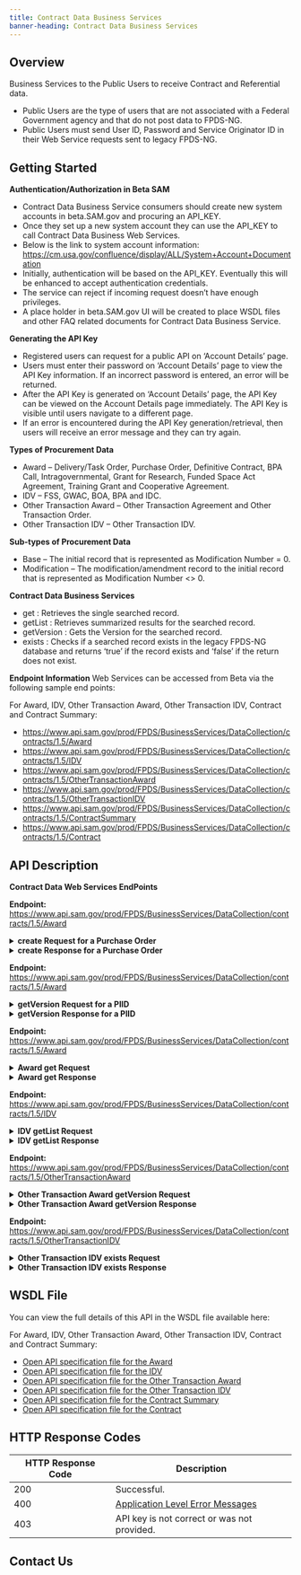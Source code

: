 ```yaml
---
title: Contract Data Business Services
banner-heading: Contract Data Business Services
---
```


<link rel="stylesheet" type="text/css" href="../../assets/swaggerui-dist/swagger-ui.css" >


## Overview
Business Services to the Public Users to receive Contract and Referential data. 

* Public Users are the type of users that are not associated with a Federal Government agency and that do not post data to FPDS-NG.
* Public Users must send User ID, Password and Service Originator ID in their Web Service requests sent to legacy FPDS-NG.


## Getting Started
**Authentication/Authorization in Beta SAM**
* Contract Data Business Service consumers should create new system accounts in beta.SAM.gov and procuring an API_KEY. 
* Once they set up a new system account they can use the API_KEY to call Contract Data Business Web Services. 
* Below is the link to system account information:
  https://cm.usa.gov/confluence/display/ALL/System+Account+Documentation
* Initially, authentication will be based on the API_KEY. Eventually this will be enhanced to accept authentication credentials.
* The service can reject if incoming request doesn’t have enough privileges.   
* A place holder in beta.SAM.gov UI will be created to place WSDL files and other FAQ related documents for Contract Data Business Service.

**Generating the API Key**
* Registered users can request for a public API on ‘Account Details’ page.
* Users must enter their password on ‘Account Details’ page to view the API Key information. If an incorrect password is entered, an error will be returned.
* After the API Key is generated on ‘Account Details’ page, the API Key can be viewed on the Account Details page immediately.
  The API Key is visible until users navigate to a different page.
* If an error is encountered during the API Key generation/retrieval, then users will receive an error message and they can try again.

**Types of Procurement Data**
* Award – Delivery/Task Order, Purchase Order, Definitive Contract, BPA Call, Intragovernmental, Grant for Research, Funded Space Act Agreement, Training Grant and Cooperative Agreement.
* IDV – FSS, GWAC, BOA, BPA and IDC.
* Other Transaction Award – Other Transaction Agreement and Other Transaction Order.
* Other Transaction IDV – Other Transaction IDV.

**Sub-types of Procurement Data**
* Base – The initial record that is represented as Modification Number = 0.
* Modification – The modification/amendment record to the initial record that is represented as Modification Number <> 0.

**Contract Data Business Services**
* get : Retrieves the single searched record.
* getList : Retrieves summarized results for the searched record.
* getVersion : Gets the Version for the searched record.
* exists : Checks if a searched record exists in the legacy FPDS-NG database and returns ‘true’ 
  if the record exists and ‘false’ if the return does not exist.


**Endpoint Information**
Web Services can be accessed from Beta via the following sample end points:

For Award, IDV, Other Transaction Award, Other Transaction IDV, Contract and Contract Summary:
*	https://www.api.sam.gov/prod/FPDS/BusinessServices/DataCollection/contracts/1.5/Award 
*	https://www.api.sam.gov/prod/FPDS/BusinessServices/DataCollection/contracts/1.5/IDV 
*	https://www.api.sam.gov/prod/FPDS/BusinessServices/DataCollection/contracts/1.5/OtherTransactionAward 
*	https://www.api.sam.gov/prod/FPDS/BusinessServices/DataCollection/contracts/1.5/OtherTransactionIDV 
*	https://www.api.sam.gov/prod/FPDS/BusinessServices/DataCollection/contracts/1.5/ContractSummary 
*	https://www.api.sam.gov/prod/FPDS/BusinessServices/DataCollection/contracts/1.5/Contract


## API Description

**Contract Data Web Services EndPoints**

**Endpoint:** https://www.api.sam.gov/prod/FPDS/BusinessServices/DataCollection/contracts/1.5/Award 
<details>
<summary><b>create Request for a Purchase Order</b></summary>
<p>
<code><pre>
&lt;?xml version="1.0" encoding="UTF-8"?&gt;
&lt;soapenv:Envelope xmlns:soapenv="http://schemas.xmlsoap.org/soap/envelope/" xmlns:fpds="https://www.fpds.gov/FPDS" xmlns:urn="urn:FPDS.BusinessServices.DataCollection.contracts.Award"&gt;
   &lt;soapenv:Header /&gt;
   &lt;soapenv:Body&gt;
      &lt;urn:create&gt;
         &lt;authenticationKey&gt;
            &lt;fpds:apiKey/&gt;
         &lt;/authenticationKey&gt;
         &lt;award version="?"&gt;
            &lt;fpds:awardID&gt;
               &lt;fpds:awardContractID&gt;
                  &lt;fpds:agencyID name="?" departmentID="?" departmentName="?"&gt;9700&lt;/fpds:agencyID&gt;
                  &lt;fpds:PIID&gt;FA252119VJJJJ&lt;/fpds:PIID&gt;
                  &lt;fpds:modNumber&gt;0&lt;/fpds:modNumber&gt;
               &lt;/fpds:awardContractID&gt;
            &lt;/fpds:awardID&gt;
            &lt;fpds:relevantContractDates&gt;
               &lt;fpds:signedDate&gt;2018-10-11 00:00:00&lt;/fpds:signedDate&gt;
            &lt;/fpds:relevantContractDates&gt;
            &lt;fpds:purchaserInformation&gt;
               &lt;fpds:contractingOfficeAgencyID name="?" departmentID="?" departmentName="?"&gt;5700&lt;/fpds:contractingOfficeAgencyID&gt;
               &lt;fpds:contractingOfficeID name="?" regionCode="?"&gt;FA2521&lt;/fpds:contractingOfficeID&gt;
            &lt;/fpds:purchaserInformation&gt;
            &lt;fpds:contractData&gt;
               &lt;fpds:contractActionType description="?" part8OrPart13="?"&gt;B&lt;/fpds:contractActionType&gt;
            &lt;/fpds:contractData&gt;
         &lt;/award&gt;
      &lt;/urn:create&gt;
   &lt;/soapenv:Body&gt;
&lt;/soapenv:Envelope&gt;
</pre></code>
</p>
</details>

<details>
<summary><b>create Response for a Purchase Order</b></summary>
<p>
<code><pre>
&lt;?xml version="1.0" encoding="UTF-8"?&gt;
&lt;soapenv:Envelope xmlns:soapenv="http://schemas.xmlsoap.org/soap/envelope/" xmlns:xsd="http://www.w3.org/2001/XMLSchema" xmlns:xsi="http://www.w3.org/2001/XMLSchema-instance"&gt;
   &lt;soapenv:Body&gt;
      &lt;ns1:createResponse xmlns:ns1="urn:FPDS.BusinessServices.DataCollection.contracts.Award" soapenv:encodingStyle="http://schemas.xmlsoap.org/soap/encoding/"&gt;
         &lt;ns1:createAwardResponse xmlns:ns1="https://www.fpds.gov/FPDS"&gt;
            &lt;ns1:requestNumber&gt;2086889403&lt;/ns1:requestNumber&gt;
            &lt;ns1:confirmationNumber&gt;1023811480&lt;/ns1:confirmationNumber&gt;
            &lt;ns1:outputMessages&gt;
               &lt;ns1:listOfErrors /&gt;
               &lt;ns1:listOfWarnings&gt;
                  &lt;ns1:warning&gt;
                     &lt;ns1:elementName&gt;award/transactionInformation/createdDate&lt;/ns1:elementName&gt;
                     &lt;ns1:warningCode&gt;1013&lt;/ns1:warningCode&gt;
                     &lt;ns1:warningMessage&gt;"createdDate" is not applicable on Base for award type: PO.&lt;/ns1:warningMessage&gt;
                  &lt;/ns1:warning&gt;
               &lt;/ns1:listOfWarnings&gt;
               &lt;ns1:listOfInfoMessages /&gt;
            &lt;/ns1:outputMessages&gt;
            &lt;ns1:award&gt;
               &lt;ns1:awardID&gt;
                  &lt;ns1:awardContractID&gt;
                     &lt;ns1:agencyID&gt;9700&lt;/ns1:agencyID&gt;
                     &lt;ns1:PIID&gt;FA252119VJJJJ&lt;/ns1:PIID&gt;
                     &lt;ns1:modNumber&gt;0&lt;/ns1:modNumber&gt;
                     &lt;ns1:transactionNumber&gt;0&lt;/ns1:transactionNumber&gt;
                  &lt;/ns1:awardContractID&gt;
               &lt;/ns1:awardID&gt;
               &lt;ns1:relevantContractDates&gt;
                  &lt;ns1:signedDate&gt;2018-10-11 00:00:00&lt;/ns1:signedDate&gt;
               &lt;/ns1:relevantContractDates&gt;
               &lt;ns1:dollarValues&gt;
                  &lt;ns1:obligatedAmount&gt;0.00&lt;/ns1:obligatedAmount&gt;
                  &lt;ns1:baseAndExercisedOptionsValue&gt;0.00&lt;/ns1:baseAndExercisedOptionsValue&gt;
                  &lt;ns1:baseAndAllOptionsValue&gt;0.00&lt;/ns1:baseAndAllOptionsValue&gt;
               &lt;/ns1:dollarValues&gt;
               &lt;ns1:purchaserInformation&gt;
                  &lt;ns1:contractingOfficeAgencyID&gt;5700&lt;/ns1:contractingOfficeAgencyID&gt;
                  &lt;ns1:contractingOfficeID&gt;FA2521&lt;/ns1:contractingOfficeID&gt;
               &lt;/ns1:purchaserInformation&gt;
               &lt;ns1:contractMarketingData&gt;
                  &lt;ns1:feePaidForUseOfService&gt;0.00&lt;/ns1:feePaidForUseOfService&gt;
               &lt;/ns1:contractMarketingData&gt;
               &lt;ns1:contractData&gt;
                  &lt;ns1:contractActionType&gt;B&lt;/ns1:contractActionType&gt;
                  &lt;ns1:listOfTreasuryAccounts /&gt;
                  &lt;ns1:numberOfActions&gt;1&lt;/ns1:numberOfActions&gt;
               &lt;/ns1:contractData&gt;
               &lt;ns1:legislativeMandates&gt;
                  &lt;ns1:listOfAdditionalReportingValues /&gt;
               &lt;/ns1:legislativeMandates&gt;
               &lt;ns1:productOrServiceInformation /&gt;
               &lt;ns1:vendor&gt;
                  &lt;ns1:vendorSiteDetails&gt;
                     &lt;ns1:vendorDUNSInformation /&gt;
                     &lt;ns1:ccrRegistrationDetails /&gt;
                  &lt;/ns1:vendorSiteDetails&gt;
               &lt;/ns1:vendor&gt;
               &lt;ns1:placeOfPerformance&gt;
                  &lt;ns1:principalPlaceOfPerformance /&gt;
               &lt;/ns1:placeOfPerformance&gt;
               &lt;ns1:competition&gt;
                  &lt;ns1:typeOfSetAsideSource&gt;F&lt;/ns1:typeOfSetAsideSource&gt;
                  &lt;ns1:numberOfOffersSource&gt;F&lt;/ns1:numberOfOffersSource&gt;
                  &lt;ns1:smallBusinessCompetitivenessDemonstrationProgram&gt;false&lt;/ns1:smallBusinessCompetitivenessDemonstrationProgram&gt;
               &lt;/ns1:competition&gt;
               &lt;ns1:preferencePrograms /&gt;
               &lt;ns1:transactionInformation&gt;
                  &lt;ns1:createdBy&gt;DOD_HELPDESK&lt;/ns1:createdBy&gt;
                  &lt;ns1:createdDate&gt;2018-10-11 09:19:00&lt;/ns1:createdDate&gt;
                  &lt;ns1:lastModifiedBy&gt;DOD_HELPDESK&lt;/ns1:lastModifiedBy&gt;
                  &lt;ns1:lastModifiedDate&gt;2018-10-11 09:19:00&lt;/ns1:lastModifiedDate&gt;
                  &lt;ns1:closedStatus&gt;N&lt;/ns1:closedStatus&gt;
                  &lt;ns1:status&gt;D&lt;/ns1:status&gt;
               &lt;/ns1:transactionInformation&gt;
               &lt;ns1:genericTags /&gt;
            &lt;/ns1:award&gt;
         &lt;/ns1:createAwardResponse&gt;
      &lt;/ns1:createResponse&gt;
   &lt;/soapenv:Body&gt;
&lt;/soapenv:Envelope&gt;
</pre></code>
</p>
</details>


**Endpoint:** https://www.api.sam.gov/prod/FPDS/BusinessServices/DataCollection/contracts/1.5/Award 
<details>
<summary><b>getVersion Request for a PIID</b></summary>
<p>
<code><pre>
&lt;?xml version="1.0" encoding="UTF-8"?&gt;
&lt;soapenv:Envelope xmlns:soapenv="http://schemas.xmlsoap.org/soap/envelope/" xmlns:fpds="https://www.fpds.gov/FPDS" xmlns:urn="urn:FPDS.BusinessServices.DataCollection.contracts.Award"&gt;
   &lt;soapenv:Header /&gt;
   &lt;soapenv:Body&gt;
      &lt;urn:getVersion&gt;
         &lt;authenticationKey&gt;
            &lt;fpds:apiKey/&gt;
         &lt;/authenticationKey&gt;
         &lt;awardID&gt;
            &lt;fpds:awardContractID&gt;
               &lt;fpds:agencyID name="?" departmentID="?" departmentName="?"&gt;9700&lt;/fpds:agencyID&gt;
               &lt;fpds:PIID&gt;FA252119VJJJJ&lt;/fpds:PIID&gt;
               &lt;fpds:modNumber&gt;0&lt;/fpds:modNumber&gt;
            &lt;/fpds:awardContractID&gt;
         &lt;/awardID&gt;
      &lt;/urn:getVersion&gt;
   &lt;/soapenv:Body&gt;
&lt;/soapenv:Envelope&gt;
</pre></code>
</p>
</details>

<details>
<summary><b>getVersion Response for a PIID</b></summary>
<p>
<code><pre>
&lt;?xml version="1.0" encoding="UTF-8"?&gt;
&lt;soapenv:Envelope xmlns:soapenv="http://schemas.xmlsoap.org/soap/envelope/" xmlns:xsd="http://www.w3.org/2001/XMLSchema" xmlns:xsi="http://www.w3.org/2001/XMLSchema-instance"&gt;
   &lt;soapenv:Body&gt;
      &lt;ns1:getVersionResponse xmlns:ns1="urn:FPDS.BusinessServices.DataCollection.contracts.Award" soapenv:encodingStyle="http://schemas.xmlsoap.org/soap/encoding/"&gt;
         &lt;ns1:getVersionAwardResponse xmlns:ns1="https://www.fpds.gov/FPDS"&gt;
            &lt;ns1:requestNumber&gt;2086889577&lt;/ns1:requestNumber&gt;
            &lt;ns1:confirmationNumber&gt;1023811613&lt;/ns1:confirmationNumber&gt;
            &lt;ns1:outputMessages&gt;
               &lt;ns1:listOfErrors /&gt;
               &lt;ns1:listOfWarnings /&gt;
               &lt;ns1:listOfInfoMessages /&gt;
            &lt;/ns1:outputMessages&gt;
            &lt;ns1:versionNumber&gt;1.5&lt;/ns1:versionNumber&gt;
         &lt;/ns1:getVersionAwardResponse&gt;
      &lt;/ns1:getVersionResponse&gt;
   &lt;/soapenv:Body&gt;
&lt;/soapenv:Envelope&gt;
</pre></code>
</p>
</details>

**Endpoint:** https://www.api.sam.gov/prod/FPDS/BusinessServices/DataCollection/contracts/1.5/Award 
<details>
<summary><b>Award get Request</b></summary>
<p>
<code><pre>
&lt;urn:get&gt;
   &lt;authenticationKey&gt;
    &lt;fpds:apiKey/&gt;
   &lt;/authenticationKey&gt;
   &lt;awardID&gt;
    &lt;fpds:awardContractID&gt;
     &lt;fpds:agencyID name="?" departmentID="?" departmentName="?">1900&lt;/fpds:agencyID&gt;
     &lt;fpds:PIID&gt;19AM1018P0200&lt;/fpds:PIID&gt;
     &lt;fpds:modNumber&gt;0&lt;/fpds:modNumber&gt;
    &lt;/fpds:awardContractID&gt;
   &lt;/awardID&gt;
&lt;/urn:get&gt;
</pre></code></p>
</details>

<details>
<summary><b>Award get Response</b></summary>
<p>
<code><pre>
&lt;?xml version="1.0" encoding="UTF-8"?&gt;
&lt;ns1:getAwardResponse xmlns:ns1="https://www.fpds.gov/FPDS"&gt;
   &lt;ns1:requestNumber&gt;1403956246&lt;/ns1:requestNumber&gt;
   &lt;ns1:confirmationNumber&gt;345057401&lt;/ns1:confirmationNumber&gt;
   &lt;ns1:outputMessages&gt;
      &lt;ns1:listOfErrors /&gt;
      &lt;ns1:listOfWarnings /&gt;
      &lt;ns1:listOfInfoMessages /&gt;
   &lt;/ns1:outputMessages&gt;
   &lt;ns1:award&gt;
      &lt;ns1:awardID&gt;
         &lt;ns1:awardContractID&gt;
            &lt;ns1:agencyID&gt;1900&lt;/ns1:agencyID&gt;
            &lt;ns1:PIID&gt;19AM1018P0200&lt;/ns1:PIID&gt;
            &lt;ns1:modNumber&gt;0&lt;/ns1:modNumber&gt;
            &lt;ns1:transactionNumber&gt;0&lt;/ns1:transactionNumber&gt;
         &lt;/ns1:awardContractID&gt;
      &lt;/ns1:awardID&gt;
      &lt;ns1:relevantContractDates&gt;
         &lt;ns1:signedDate&gt;2018-01-23 00:00:00&lt;/ns1:signedDate&gt;
         &lt;ns1:effectiveDate&gt;2018-01-23 00:00:00&lt;/ns1:effectiveDate&gt;
         &lt;ns1:currentCompletionDate&gt;2018-01-23 00:00:00&lt;/ns1:currentCompletionDate&gt;
         &lt;ns1:ultimateCompletionDate&gt;2018-01-23 00:00:00&lt;/ns1:ultimateCompletionDate&gt;
      &lt;/ns1:relevantContractDates&gt;
      &lt;ns1:dollarValues&gt;
         &lt;ns1:obligatedAmount&gt;4700.00&lt;/ns1:obligatedAmount&gt;
         &lt;ns1:baseAndExercisedOptionsValue&gt;4700.00&lt;/ns1:baseAndExercisedOptionsValue&gt;
         &lt;ns1:baseAndAllOptionsValue&gt;4700.00&lt;/ns1:baseAndAllOptionsValue&gt;
      &lt;/ns1:dollarValues&gt;
      &lt;ns1:purchaserInformation&gt;
         &lt;ns1:contractingOfficeAgencyID&gt;1900&lt;/ns1:contractingOfficeAgencyID&gt;
         &lt;ns1:contractingOfficeID&gt;19AM10&lt;/ns1:contractingOfficeID&gt;
         &lt;ns1:fundingRequestingAgencyID&gt;1900&lt;/ns1:fundingRequestingAgencyID&gt;
         &lt;ns1:fundingRequestingOfficeID&gt;19X1NL&lt;/ns1:fundingRequestingOfficeID&gt;
         &lt;ns1:foreignFunding&gt;X&lt;/ns1:foreignFunding&gt;
      &lt;/ns1:purchaserInformation&gt;
      &lt;ns1:contractMarketingData&gt;
         &lt;ns1:feePaidForUseOfService&gt;0.00&lt;/ns1:feePaidForUseOfService&gt;
      &lt;/ns1:contractMarketingData&gt;
      &lt;ns1:contractData&gt;
         &lt;ns1:contractActionType&gt;B&lt;/ns1:contractActionType&gt;
         &lt;ns1:typeOfContractPricing&gt;J&lt;/ns1:typeOfContractPricing&gt;
         &lt;ns1:nationalInterestActionCode&gt;NONE&lt;/ns1:nationalInterestActionCode&gt;
         &lt;ns1:descriptionOfContractRequirement&gt;SHIP/MSG&amp;CONS-PO-HHE,HHE/S,POV shipping for Kish and Stange&lt;/ns1:descriptionOfContractRequirement&gt;
         &lt;ns1:inherentlyGovernmentalFunction&gt;OT&lt;/ns1:inherentlyGovernmentalFunction&gt;
         &lt;ns1:GFE-GFP&gt;N&lt;/ns1:GFE-GFP&gt;
         &lt;ns1:undefinitizedAction&gt;X&lt;/ns1:undefinitizedAction&gt;
         &lt;ns1:consolidatedContract&gt;D&lt;/ns1:consolidatedContract&gt;
         &lt;ns1:performanceBasedServiceContract&gt;N&lt;/ns1:performanceBasedServiceContract&gt;
         &lt;ns1:contingencyHumanitarianPeacekeepingOperation&gt;X&lt;/ns1:contingencyHumanitarianPeacekeepingOperation&gt;
         &lt;ns1:listOfTreasuryAccounts&gt;
            &lt;ns1:treasuryAccount&gt;
               &lt;ns1:treasuryAccountSymbol&gt;
                  &lt;ns1:subLevelPrefixCode /&gt;
                  &lt;ns1:allocationTransferAgencyIdentifier /&gt;
                  &lt;ns1:agencyIdentifier&gt;19&lt;/ns1:agencyIdentifier&gt;
                  &lt;ns1:beginningPeriodOfAvailability /&gt;
                  &lt;ns1:endingPeriodOfAvailability /&gt;
                  &lt;ns1:availabilityTypeCode /&gt;
                  &lt;ns1:mainAccountCode&gt;4519&lt;/ns1:mainAccountCode&gt;
                  &lt;ns1:subAccountCode /&gt;
               &lt;/ns1:treasuryAccountSymbol&gt;
               &lt;ns1:initiative /&gt;
               &lt;ns1:obligatedAmount&gt;0&lt;/ns1:obligatedAmount&gt;
            &lt;/ns1:treasuryAccount&gt;
         &lt;/ns1:listOfTreasuryAccounts&gt;
         &lt;ns1:purchaseCardAsPaymentMethod&gt;N&lt;/ns1:purchaseCardAsPaymentMethod&gt;
         &lt;ns1:numberOfActions&gt;1&lt;/ns1:numberOfActions&gt;
      &lt;/ns1:contractData&gt;
      &lt;ns1:legislativeMandates&gt;
         &lt;ns1:ClingerCohenAct&gt;N&lt;/ns1:ClingerCohenAct&gt;
         &lt;ns1:materialsSuppliesArticlesEquipment&gt;X&lt;/ns1:materialsSuppliesArticlesEquipment&gt;
         &lt;ns1:laborStandards&gt;X&lt;/ns1:laborStandards&gt;
         &lt;ns1:constructionWageRateRequirements&gt;X&lt;/ns1:constructionWageRateRequirements&gt;
         &lt;ns1:listOfAdditionalReportingValues&gt;
            &lt;ns1:additionalReportingValue&gt;NONE&lt;/ns1:additionalReportingValue&gt;
         &lt;/ns1:listOfAdditionalReportingValues&gt;
         &lt;ns1:interagencyContractingAuthority&gt;X&lt;/ns1:interagencyContractingAuthority&gt;
      &lt;/ns1:legislativeMandates&gt;
      &lt;ns1:productOrServiceInformation&gt;
         &lt;ns1:productOrServiceCode&gt;V115&lt;/ns1:productOrServiceCode&gt;
         &lt;ns1:contractBundling&gt;H&lt;/ns1:contractBundling&gt;
         &lt;ns1:principalNAICSCode&gt;488510&lt;/ns1:principalNAICSCode&gt;
         &lt;ns1:recoveredMaterialClauses&gt;C&lt;/ns1:recoveredMaterialClauses&gt;
         &lt;ns1:manufacturingOrganizationType&gt;D&lt;/ns1:manufacturingOrganizationType&gt;
         &lt;ns1:useOfEPADesignatedProducts&gt;E&lt;/ns1:useOfEPADesignatedProducts&gt;
         &lt;ns1:countryOfOrigin&gt;ARM&lt;/ns1:countryOfOrigin&gt;
         &lt;ns1:placeOfManufacture&gt;C&lt;/ns1:placeOfManufacture&gt;
      &lt;/ns1:productOrServiceInformation&gt;
      &lt;ns1:vendor&gt;
         &lt;ns1:vendorHeader&gt;
            &lt;ns1:vendorName&gt;MISCELLANEOUS FOREIGN AWARDEES&lt;/ns1:vendorName&gt;
            &lt;ns1:vendorAlternateName&gt;FEDERAL EGOV IAE INITIATIVE - GENERIC DUNS&lt;/ns1:vendorAlternateName&gt;
            &lt;ns1:vendorLegalOrganizationName&gt;MISCELLANEOUS FOREIGN AWARDEES&lt;/ns1:vendorLegalOrganizationName&gt;
         &lt;/ns1:vendorHeader&gt;
         &lt;ns1:vendorSiteDetails&gt;
            &lt;ns1:vendorSocioEconomicIndicators&gt;
               &lt;ns1:isAlaskanNativeOwnedCorporationOrFirm&gt;false&lt;/ns1:isAlaskanNativeOwnedCorporationOrFirm&gt;
               &lt;ns1:isAmericanIndianOwned&gt;false&lt;/ns1:isAmericanIndianOwned&gt;
               &lt;ns1:isIndianTribe&gt;false&lt;/ns1:isIndianTribe&gt;
               &lt;ns1:isNativeHawaiianOwnedOrganizationOrFirm&gt;false&lt;/ns1:isNativeHawaiianOwnedOrganizationOrFirm&gt;
               &lt;ns1:isTriballyOwnedFirm&gt;false&lt;/ns1:isTriballyOwnedFirm&gt;
               &lt;ns1:isVeteranOwned&gt;false&lt;/ns1:isVeteranOwned&gt;
               &lt;ns1:isServiceRelatedDisabledVeteranOwnedBusiness&gt;false&lt;/ns1:isServiceRelatedDisabledVeteranOwnedBusiness&gt;
               &lt;ns1:isWomenOwned&gt;false&lt;/ns1:isWomenOwned&gt;
               &lt;ns1:minorityOwned&gt;
                  &lt;ns1:isMinorityOwned&gt;false&lt;/ns1:isMinorityOwned&gt;
                  &lt;ns1:isSubContinentAsianAmericanOwnedBusiness&gt;false&lt;/ns1:isSubContinentAsianAmericanOwnedBusiness&gt;
                  &lt;ns1:isAsianPacificAmericanOwnedBusiness&gt;false&lt;/ns1:isAsianPacificAmericanOwnedBusiness&gt;
                  &lt;ns1:isBlackAmericanOwnedBusiness&gt;false&lt;/ns1:isBlackAmericanOwnedBusiness&gt;
                  &lt;ns1:isHispanicAmericanOwnedBusiness&gt;false&lt;/ns1:isHispanicAmericanOwnedBusiness&gt;
                  &lt;ns1:isNativeAmericanOwnedBusiness&gt;false&lt;/ns1:isNativeAmericanOwnedBusiness&gt;
                  &lt;ns1:isOtherMinorityOwned&gt;false&lt;/ns1:isOtherMinorityOwned&gt;
               &lt;/ns1:minorityOwned&gt;
               &lt;ns1:isVerySmallBusiness&gt;false&lt;/ns1:isVerySmallBusiness&gt;
               &lt;ns1:isWomenOwnedSmallBusiness&gt;false&lt;/ns1:isWomenOwnedSmallBusiness&gt;
               &lt;ns1:isEconomicallyDisadvantagedWomenOwnedSmallBusiness&gt;false&lt;/ns1:isEconomicallyDisadvantagedWomenOwnedSmallBusiness&gt;
               &lt;ns1:isJointVentureWomenOwnedSmallBusiness&gt;false&lt;/ns1:isJointVentureWomenOwnedSmallBusiness&gt;
               &lt;ns1:isJointVentureEconomicallyDisadvantagedWomenOwnedSmallBusiness&gt;false&lt;/ns1:isJointVentureEconomicallyDisadvantagedWomenOwnedSmallBusiness&gt;
            &lt;/ns1:vendorSocioEconomicIndicators&gt;
            &lt;ns1:vendorBusinessTypes&gt;
               &lt;ns1:isCommunityDevelopedCorporationOwnedFirm&gt;false&lt;/ns1:isCommunityDevelopedCorporationOwnedFirm&gt;
               &lt;ns1:isLaborSurplusAreaFirm&gt;false&lt;/ns1:isLaborSurplusAreaFirm&gt;
               &lt;ns1:federalGovernment&gt;
                  &lt;ns1:isFederalGovernment&gt;false&lt;/ns1:isFederalGovernment&gt;
                  &lt;ns1:isFederallyFundedResearchAndDevelopmentCorp&gt;false&lt;/ns1:isFederallyFundedResearchAndDevelopmentCorp&gt;
                  &lt;ns1:isFederalGovernmentAgency&gt;false&lt;/ns1:isFederalGovernmentAgency&gt;
               &lt;/ns1:federalGovernment&gt;
               &lt;ns1:isStateGovernment&gt;false&lt;/ns1:isStateGovernment&gt;
               &lt;ns1:localGovernment&gt;
                  &lt;ns1:isLocalGovernment&gt;false&lt;/ns1:isLocalGovernment&gt;
                  &lt;ns1:isCityLocalGovernment&gt;false&lt;/ns1:isCityLocalGovernment&gt;
                  &lt;ns1:isCountyLocalGovernment&gt;false&lt;/ns1:isCountyLocalGovernment&gt;
                  &lt;ns1:isInterMunicipalLocalGovernment&gt;false&lt;/ns1:isInterMunicipalLocalGovernment&gt;
                  &lt;ns1:isLocalGovernmentOwned&gt;false&lt;/ns1:isLocalGovernmentOwned&gt;
                  &lt;ns1:isMunicipalityLocalGovernment&gt;false&lt;/ns1:isMunicipalityLocalGovernment&gt;
                  &lt;ns1:isSchoolDistrictLocalGovernment&gt;false&lt;/ns1:isSchoolDistrictLocalGovernment&gt;
                  &lt;ns1:isTownshipLocalGovernment&gt;false&lt;/ns1:isTownshipLocalGovernment&gt;
               &lt;/ns1:localGovernment&gt;
               &lt;ns1:isTribalGovernment&gt;false&lt;/ns1:isTribalGovernment&gt;
               &lt;ns1:isForeignGovernment&gt;false&lt;/ns1:isForeignGovernment&gt;
               &lt;ns1:businessOrOrganizationType&gt;
                  &lt;ns1:isCorporateEntityNotTaxExempt&gt;false&lt;/ns1:isCorporateEntityNotTaxExempt&gt;
                  &lt;ns1:isCorporateEntityTaxExempt&gt;false&lt;/ns1:isCorporateEntityTaxExempt&gt;
                  &lt;ns1:isPartnershipOrLimitedLiabilityPartnership&gt;false&lt;/ns1:isPartnershipOrLimitedLiabilityPartnership&gt;
                  &lt;ns1:isSolePropreitorship&gt;false&lt;/ns1:isSolePropreitorship&gt;
                  &lt;ns1:isSmallAgriculturalCooperative&gt;false&lt;/ns1:isSmallAgriculturalCooperative&gt;
                  &lt;ns1:isInternationalOrganization&gt;false&lt;/ns1:isInternationalOrganization&gt;
               &lt;/ns1:businessOrOrganizationType&gt;
            &lt;/ns1:vendorBusinessTypes&gt;
            &lt;ns1:vendorLineOfBusiness&gt;
               &lt;ns1:isCommunityDevelopmentCorporation&gt;false&lt;/ns1:isCommunityDevelopmentCorporation&gt;
               &lt;ns1:isDomesticShelter&gt;false&lt;/ns1:isDomesticShelter&gt;
               &lt;ns1:isEducationalInstitution&gt;false&lt;/ns1:isEducationalInstitution&gt;
               &lt;ns1:isFoundation&gt;false&lt;/ns1:isFoundation&gt;
               &lt;ns1:isHospital&gt;false&lt;/ns1:isHospital&gt;
               &lt;ns1:isManufacturerOfGoods&gt;false&lt;/ns1:isManufacturerOfGoods&gt;
               &lt;ns1:isVeterinaryHospital&gt;false&lt;/ns1:isVeterinaryHospital&gt;
               &lt;ns1:isHispanicServicingInstitution&gt;false&lt;/ns1:isHispanicServicingInstitution&gt;
            &lt;/ns1:vendorLineOfBusiness&gt;
            &lt;ns1:vendorRelationshipWithFederalGovernment&gt;
               &lt;ns1:receivesContracts&gt;false&lt;/ns1:receivesContracts&gt;
               &lt;ns1:receivesGrants&gt;false&lt;/ns1:receivesGrants&gt;
               &lt;ns1:receivesContractsAndGrants&gt;true&lt;/ns1:receivesContractsAndGrants&gt;
            &lt;/ns1:vendorRelationshipWithFederalGovernment&gt;
            &lt;ns1:typeOfGovernmentEntity&gt;
               &lt;ns1:isAirportAuthority&gt;false&lt;/ns1:isAirportAuthority&gt;
               &lt;ns1:isCouncilOfGovernments&gt;false&lt;/ns1:isCouncilOfGovernments&gt;
               &lt;ns1:isHousingAuthoritiesPublicOrTribal&gt;false&lt;/ns1:isHousingAuthoritiesPublicOrTribal&gt;
               &lt;ns1:isInterstateEntity&gt;false&lt;/ns1:isInterstateEntity&gt;
               &lt;ns1:isPlanningCommission&gt;false&lt;/ns1:isPlanningCommission&gt;
               &lt;ns1:isPortAuthority&gt;false&lt;/ns1:isPortAuthority&gt;
               &lt;ns1:isTransitAuthority&gt;false&lt;/ns1:isTransitAuthority&gt;
            &lt;/ns1:typeOfGovernmentEntity&gt;
            &lt;ns1:vendorOrganizationFactors&gt;
               &lt;ns1:isSubchapterSCorporation&gt;false&lt;/ns1:isSubchapterSCorporation&gt;
               &lt;ns1:isLimitedLiabilityCorporation&gt;false&lt;/ns1:isLimitedLiabilityCorporation&gt;
               &lt;ns1:isForeignOwnedAndLocated&gt;false&lt;/ns1:isForeignOwnedAndLocated&gt;
               &lt;ns1:profitStructure&gt;
                  &lt;ns1:isForProfitOrganization&gt;true&lt;/ns1:isForProfitOrganization&gt;
                  &lt;ns1:isNonprofitOrganization&gt;false&lt;/ns1:isNonprofitOrganization&gt;
                  &lt;ns1:isOtherNotForProfitOrganization&gt;false&lt;/ns1:isOtherNotForProfitOrganization&gt;
               &lt;/ns1:profitStructure&gt;
               &lt;ns1:isShelteredWorkshop&gt;false&lt;/ns1:isShelteredWorkshop&gt;
               &lt;ns1:stateOfIncorporation&gt;DC&lt;/ns1:stateOfIncorporation&gt;
               &lt;ns1:countryOfIncorporation&gt;USA&lt;/ns1:countryOfIncorporation&gt;
               &lt;ns1:organizationalType&gt;OTHER&lt;/ns1:organizationalType&gt;
            &lt;/ns1:vendorOrganizationFactors&gt;
            &lt;ns1:typeOfEducationalEntity&gt;
               &lt;ns1:is1862LandGrantCollege&gt;false&lt;/ns1:is1862LandGrantCollege&gt;
               &lt;ns1:is1890LandGrantCollege&gt;false&lt;/ns1:is1890LandGrantCollege&gt;
               &lt;ns1:is1994LandGrantCollege&gt;false&lt;/ns1:is1994LandGrantCollege&gt;
               &lt;ns1:isHistoricallyBlackCollegeOrUniversity&gt;false&lt;/ns1:isHistoricallyBlackCollegeOrUniversity&gt;
               &lt;ns1:isMinorityInstitution&gt;false&lt;/ns1:isMinorityInstitution&gt;
               &lt;ns1:isPrivateUniversityOrCollege&gt;false&lt;/ns1:isPrivateUniversityOrCollege&gt;
               &lt;ns1:isSchoolOfForestry&gt;false&lt;/ns1:isSchoolOfForestry&gt;
               &lt;ns1:isStateControlledInstitutionofHigherLearning&gt;false&lt;/ns1:isStateControlledInstitutionofHigherLearning&gt;
               &lt;ns1:isTribalCollege&gt;false&lt;/ns1:isTribalCollege&gt;
               &lt;ns1:isVeterinaryCollege&gt;false&lt;/ns1:isVeterinaryCollege&gt;
            &lt;/ns1:typeOfEducationalEntity&gt;
            &lt;ns1:vendorCertifications&gt;
               &lt;ns1:isDOTCertifiedDisadvantagedBusinessEnterprise&gt;false&lt;/ns1:isDOTCertifiedDisadvantagedBusinessEnterprise&gt;
               &lt;ns1:isSelfCertifiedSmallDisadvantagedBusiness&gt;false&lt;/ns1:isSelfCertifiedSmallDisadvantagedBusiness&gt;
               &lt;ns1:isSBACertifiedSmallDisadvantagedBusiness&gt;false&lt;/ns1:isSBACertifiedSmallDisadvantagedBusiness&gt;
               &lt;ns1:isSBACertified8AProgramParticipant&gt;false&lt;/ns1:isSBACertified8AProgramParticipant&gt;
               &lt;ns1:isSelfCertifiedHUBZoneJointVenture&gt;false&lt;/ns1:isSelfCertifiedHUBZoneJointVenture&gt;
               &lt;ns1:isSBACertifiedHUBZone&gt;false&lt;/ns1:isSBACertifiedHUBZone&gt;
               &lt;ns1:isSBACertified8AJointVenture&gt;false&lt;/ns1:isSBACertified8AJointVenture&gt;
            &lt;/ns1:vendorCertifications&gt;
            &lt;ns1:vendorLocation&gt;
               &lt;ns1:streetAddress&gt;1800 F ST NW&lt;/ns1:streetAddress&gt;
               &lt;ns1:city&gt;WASHINGTON&lt;/ns1:city&gt;
               &lt;ns1:state&gt;DC&lt;/ns1:state&gt;
               &lt;ns1:ZIPCode&gt;204050001&lt;/ns1:ZIPCode&gt;
               &lt;ns1:countryCode&gt;USA&lt;/ns1:countryCode&gt;
               &lt;ns1:phoneNo&gt;2022159767&lt;/ns1:phoneNo&gt;
               &lt;ns1:congressionalDistrictCode&gt;00&lt;/ns1:congressionalDistrictCode&gt;
            &lt;/ns1:vendorLocation&gt;
            &lt;ns1:vendorSiteCode&gt;123456787&lt;/ns1:vendorSiteCode&gt;
            &lt;ns1:vendorAlternateSiteCode&gt;20405&lt;/ns1:vendorAlternateSiteCode&gt;
            &lt;ns1:vendorDUNSInformation&gt;
               &lt;ns1:DUNSNumber&gt;123456787&lt;/ns1:DUNSNumber&gt;
               &lt;ns1:cageCode&gt;35KC0&lt;/ns1:cageCode&gt;
            &lt;/ns1:vendorDUNSInformation&gt;
            &lt;ns1:ccrRegistrationDetails&gt;
               &lt;ns1:registrationDate&gt;2005-01-20 00:00:00&lt;/ns1:registrationDate&gt;
               &lt;ns1:renewalDate&gt;2018-03-29 00:00:00&lt;/ns1:renewalDate&gt;
            &lt;/ns1:ccrRegistrationDetails&gt;
         &lt;/ns1:vendorSiteDetails&gt;
         &lt;ns1:contractingOfficerBusinessSizeDetermination&gt;O&lt;/ns1:contractingOfficerBusinessSizeDetermination&gt;
      &lt;/ns1:vendor&gt;
      &lt;ns1:placeOfPerformance&gt;
         &lt;ns1:principalPlaceOfPerformance&gt;
            &lt;ns1:countryCode&gt;ARM&lt;/ns1:countryCode&gt;
         &lt;/ns1:principalPlaceOfPerformance&gt;
      &lt;/ns1:placeOfPerformance&gt;
      &lt;ns1:competition&gt;
         &lt;ns1:extentCompeted&gt;F&lt;/ns1:extentCompeted&gt;
         &lt;ns1:solicitationProcedures&gt;SP1&lt;/ns1:solicitationProcedures&gt;
         &lt;ns1:typeOfSetAside&gt;NONE&lt;/ns1:typeOfSetAside&gt;
         &lt;ns1:typeOfSetAsideSource&gt;F&lt;/ns1:typeOfSetAsideSource&gt;
         &lt;ns1:evaluatedPreference&gt;NONE&lt;/ns1:evaluatedPreference&gt;
         &lt;ns1:numberOfOffersReceived&gt;3&lt;/ns1:numberOfOffersReceived&gt;
         &lt;ns1:numberOfOffersSource&gt;F&lt;/ns1:numberOfOffersSource&gt;
         &lt;ns1:commercialItemAcquisitionProcedures&gt;B&lt;/ns1:commercialItemAcquisitionProcedures&gt;
         &lt;ns1:commercialItemTestProgram&gt;N&lt;/ns1:commercialItemTestProgram&gt;
         &lt;ns1:A76Action&gt;N&lt;/ns1:A76Action&gt;
         &lt;ns1:fedBizOpps&gt;X&lt;/ns1:fedBizOpps&gt;
         &lt;ns1:localAreaSetAside&gt;N&lt;/ns1:localAreaSetAside&gt;
      &lt;/ns1:competition&gt;
      &lt;ns1:preferencePrograms&gt;
         &lt;ns1:subcontractPlan&gt;B&lt;/ns1:subcontractPlan&gt;
      &lt;/ns1:preferencePrograms&gt;
      &lt;ns1:transactionInformation&gt;
         &lt;ns1:createdBy&gt;ARAKELYANT&lt;/ns1:createdBy&gt;
         &lt;ns1:createdDate&gt;2018-01-23 04:47:24&lt;/ns1:createdDate&gt;
         &lt;ns1:lastModifiedBy&gt;ARAKELYANT&lt;/ns1:lastModifiedBy&gt;
         &lt;ns1:lastModifiedDate&gt;2018-01-23 08:06:21&lt;/ns1:lastModifiedDate&gt;
         &lt;ns1:closedStatus&gt;N&lt;/ns1:closedStatus&gt;
         &lt;ns1:status&gt;F&lt;/ns1:status&gt;
      &lt;/ns1:transactionInformation&gt;
      &lt;ns1:genericTags&gt;
         &lt;ns1:genericStrings /&gt;
      &lt;/ns1:genericTags&gt;
   &lt;/ns1:award&gt;
&lt;/ns1:getAwardResponse&gt;
</pre></code></p>
</details>

**Endpoint:** https://www.api.sam.gov/prod/FPDS/BusinessServices/DataCollection/contracts/1.5/IDV 
<details>
<summary><b>IDV getList  Request</b></summary>
<p>
<code><pre>
&lt;urn:getList&gt;
    &lt;authenticationKey&gt;
     &lt;fpds:apiKey/&gt;
    &lt;/authenticationKey&gt;
    &lt;IDVSearchCriteria&gt;
     &lt;fpds:agencyID name="?" departmentID="?" departmentName="?"&gt;1900&lt;/fpds:agencyID&gt;
     &lt;fpds:PIID&gt;SAF20010A5103&lt;/fpds:PIID&gt;
     &lt;fpds:signedDateFrom&gt;2010-10-01 00:00:00&lt;/fpds:signedDateFrom&gt;
     &lt;fpds:signedDateTo&gt;2010-10-01 00:00:00&lt;/fpds:signedDateTo&gt;
    &lt;/IDVSearchCriteria&gt;
&lt;/urn:getList&gt; 
</pre></code></p>
</details>

<details>
<summary><b>IDV getList Response</b></summary>
<p>
<code><pre>
&lt;?xml version="1.0" encoding="UTF-8"?&gt;
&lt;ns1:getListIDVResponse xmlns:ns1="https://www.fpds.gov/FPDS"&gt;
   &lt;ns1:requestNumber&gt;1429249984&lt;/ns1:requestNumber&gt;
   &lt;ns1:confirmationNumber&gt;379252480&lt;/ns1:confirmationNumber&gt;
   &lt;ns1:outputMessages&gt;
      &lt;ns1:listOfErrors /&gt;
      &lt;ns1:listOfWarnings /&gt;
      &lt;ns1:listOfInfoMessages /&gt;
   &lt;/ns1:outputMessages&gt;
   &lt;ns1:listOfIDVSummaries&gt;
      &lt;ns1:count&gt;
         &lt;ns1:total&gt;1&lt;/ns1:total&gt;
         &lt;ns1:fetched&gt;1&lt;/ns1:fetched&gt;
      &lt;/ns1:count&gt;
      &lt;ns1:IDVSummary&gt;
         &lt;ns1:contractID&gt;
            &lt;ns1:IDVID&gt;
               &lt;ns1:agencyID&gt;1900&lt;/ns1:agencyID&gt;
               &lt;ns1:PIID&gt;SAF20010A5103&lt;/ns1:PIID&gt;
               &lt;ns1:modNumber&gt;0&lt;/ns1:modNumber&gt;
            &lt;/ns1:IDVID&gt;
         &lt;/ns1:contractID&gt;
         &lt;ns1:listOfOtherIDsForThisIDV /&gt;
         &lt;ns1:contractActionType&gt;E&lt;/ns1:contractActionType&gt;
         &lt;ns1:agencyName&gt;STATE, DEPARTMENT OF&lt;/ns1:agencyName&gt;
         &lt;ns1:officeName&gt;AMERICAN EMBASSY - KABUL&lt;/ns1:officeName&gt;
         &lt;ns1:vendorName&gt;MISCELLANEOUS FOREIGN CONTRACTORS&lt;/ns1:vendorName&gt;
         &lt;ns1:NAICSCode&gt;336312&lt;/ns1:NAICSCode&gt;
         &lt;ns1:signedDate&gt;2010-10-01 00:00:00&lt;/ns1:signedDate&gt;
         &lt;ns1:obligatedAmount&gt;100000.00&lt;/ns1:obligatedAmount&gt;
         &lt;ns1:baseAndAllOptionsValue&gt;100000.00&lt;/ns1:baseAndAllOptionsValue&gt;
         &lt;ns1:transactionInformation&gt;
            &lt;ns1:createdBy&gt;NOORAW&lt;/ns1:createdBy&gt;
            &lt;ns1:createdDate&gt;2011-07-12 04:08:45&lt;/ns1:createdDate&gt;
            &lt;ns1:lastModifiedBy&gt;NOORAW&lt;/ns1:lastModifiedBy&gt;
            &lt;ns1:lastModifiedDate&gt;2011-07-12 04:09:01&lt;/ns1:lastModifiedDate&gt;
            &lt;ns1:status&gt;F&lt;/ns1:status&gt;
            &lt;ns1:transactionSource&gt;CREATE:WP,UPDATE:WP&lt;/ns1:transactionSource&gt;
         &lt;/ns1:transactionInformation&gt;
         &lt;ns1:version&gt;1.4&lt;/ns1:version&gt;
      &lt;/ns1:IDVSummary&gt;
   &lt;/ns1:listOfIDVSummaries&gt;
&lt;/ns1:getListIDVResponse&gt;
</pre></code></p>
</details>


**Endpoint:** https://www.api.sam.gov/prod/FPDS/BusinessServices/DataCollection/contracts/1.5/OtherTransactionAward 
<details>
<summary><b>Other Transaction Award getVersion Request</b></summary>
<p>
<code><pre>
&lt;urn:getVersion&gt;
    &lt;authenticationKey&gt;
     &lt;fpds:apiKey/&gt;
    &lt;/authenticationKey&gt;
     &lt;OtherTransactionAwardID&gt;
      &lt;fpds:OtherTransactionAwardContractID&gt;
      &lt;fpds:agencyID name="?" departmentID="?" departmentName="?"&gt;9700&lt;/fpds:agencyID&gt;
      &lt;fpds:PIID&gt;0001&lt;/fpds:PIID&gt;
      &lt;fpds:modNumber&gt;0&lt;/fpds:modNumber&gt;
     &lt;/fpds:OtherTransactionAwardContractID&gt;
     &lt;fpds:referencedIDVID&gt;
      &lt;fpds:agencyID name="?" departmentID="?" departmentName="?"&gt;9700&lt;/fpds:agencyID&gt;
      &lt;fpds:PIID&gt;W81XWH1590001&lt;/fpds:PIID&gt;
      &lt;fpds:modNumber&gt;0&lt;/fpds:modNumber&gt;
     &lt;/fpds:referencedIDVID&gt;
    &lt;/OtherTransactionAwardID&gt;
&lt;/urn:getVersion&gt;
</pre></code></p>
</details>

<details>
<summary><b>Other Transaction Award getVersion Response</b></summary>
<p>
<code><pre>
&lt;?xml version="1.0" encoding="UTF-8"?&gt;
&lt;ns1:getVersionOtherTransactionAwardResponse xmlns:ns1="https://www.fpds.gov/FPDS"&gt;
   &lt;ns1:requestNumber&gt;1430163809&lt;/ns1:requestNumber&gt;
   &lt;ns1:confirmationNumber&gt;381782910&lt;/ns1:confirmationNumber&gt;
   &lt;ns1:outputMessages&gt;
      &lt;ns1:listOfErrors /&gt;
      &lt;ns1:listOfWarnings /&gt;
      &lt;ns1:listOfInfoMessages /&gt;
   &lt;/ns1:outputMessages&gt;
   &lt;ns1:versionNumber&gt;1.4&lt;/ns1:versionNumber&gt;
&lt;/ns1:getVersionOtherTransactionAwardResponse&gt;
</pre></code></p>
</details>


**Endpoint:** https://www.api.sam.gov/prod/FPDS/BusinessServices/DataCollection/contracts/1.5/OtherTransactionIDV
<details>
<summary><b>Other Transaction IDV exists  Request</b></summary>
<p>
<code><pre>
&lt;urn:exists&gt;
    &lt;authenticationKey&gt;
     &lt;fpds:apiKey/&gt;
    &lt;/authenticationKey&gt;
    &lt;OtherTransactionIDVID&gt;
     &lt;fpds:OtherTransactionIDVContractID&gt;
     &lt;fpds:agencyID name="?" departmentID="?" departmentName="?"&gt;7000&lt;/fpds:agencyID&gt;
     &lt;fpds:PIID&gt;9999&lt;/fpds:PIID&gt;
     &lt;fpds:modNumber&gt;0&lt;/fpds:modNumber&gt;
     &lt;/fpds:OtherTransactionIDVContractID&gt;
    &lt;/OtherTransactionIDVID&gt;
&lt;/urn:exists&gt;
</pre></code></p>
</details>

<details>
<summary><b>Other Transaction IDV exists Response</b></summary>
<p>
<code><pre>
&lt;?xml version="1.0" encoding="UTF-8"?&gt;
&lt;ns1:existsOtherTransactionIDVResponse xmlns:ns1="https://www.fpds.gov/FPDS"&gt;
   &lt;ns1:requestNumber&gt;1429863775&lt;/ns1:requestNumber&gt;
   &lt;ns1:confirmationNumber&gt;381392724&lt;/ns1:confirmationNumber&gt;
   &lt;ns1:outputMessages&gt;
      &lt;ns1:listOfErrors /&gt;
      &lt;ns1:listOfWarnings /&gt;
      &lt;ns1:listOfInfoMessages /&gt;
   &lt;/ns1:outputMessages&gt;
   &lt;ns1:isExists&gt;false&lt;/ns1:isExists&gt;
&lt;/ns1:existsOtherTransactionIDVResponse&gt;
</pre></code></p>
</details>


## WSDL File 
You can view the full details of this API in the WSDL file available here: 

For Award, IDV, Other Transaction Award, Other Transaction IDV, Contract and Contract Summary:
* <a href="v1/Award.wsdl">Open API specification file for the Award</a>
* <a href="v1/IDV.wsdl">Open API specification file for the IDV</a>
* <a href="v1/OtherTransactionAward.wsdl">Open API specification file for the Other Transaction Award</a>
* <a href="v1/OtherTransactionIDV.wsdl">Open API specification file for the Other Transaction IDV</a>
* <a href="v1/ContractSummary.wsdl">Open API specification file for the Contract Summary</a>
* <a href="v1/Contract.wsdl">Open API specification file for the Contract</a>


## HTTP Response Codes

| HTTP Response Code | Description |
| ---- | ----------- |
| 200 | Successful. |
| 400 | <a href="v1/FPDS-NG_V1.5_Data_Validation_rules_document.doc"/>Application Level Error Messages</a>  |
| 403 | API key is not correct or was not provided. |


## Contact Us